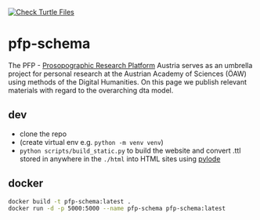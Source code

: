 [![Check Turtle Files](https://github.com/acdh-oeaw/pfp-schema/actions/workflows/check_ttls.yml/badge.svg)](https://github.com/acdh-oeaw/pfp-schema/actions/workflows/check_ttls.yml)

# pfp-schema
The PFP - [Prosopographic Research Platform](https://www.oeaw.ac.at/acdh/research/dh-research-infrastructure/activities/modelling-humanities-data/pfp-prosopographical-research-platform-austria) Austria serves as an umbrella project for personal research at the Austrian Academy of Sciences (ÖAW) using methods of the Digital Humanities. On this page we publish relevant materials with regard to the overarching dta model. 


## dev

* clone the repo
* (create virtual env e.g. `python -m venv venv`)
* `python scripts/build_static.py` to build the website and convert .ttl stored in anywhere in the `./html` into HTML sites using [pylode](https://github.com/rdflib/pyLODE)


## docker

```bash
docker build -t pfp-schema:latest .
docker run -d -p 5000:5000 --name pfp-schema pfp-schema:latest
```
